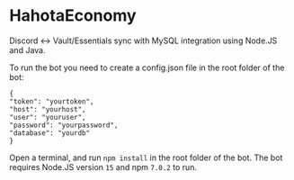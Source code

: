 # HahotaEconomy
Discord &lt;-> Vault/Essentials sync with MySQL integration using Node.JS and Java.

To run the bot you need to create a config.json file in the root folder of the bot:

```
{
"token": "yourtoken",
"host": "yourhost",
"user": "youruser",
"password": "yourpassword",
"database": "yourdb"
}
```

Open a terminal, and run ```npm install``` in the root folder of the bot.
The bot requires Node.JS version ```15``` and npm ```7.0.2``` to run.
